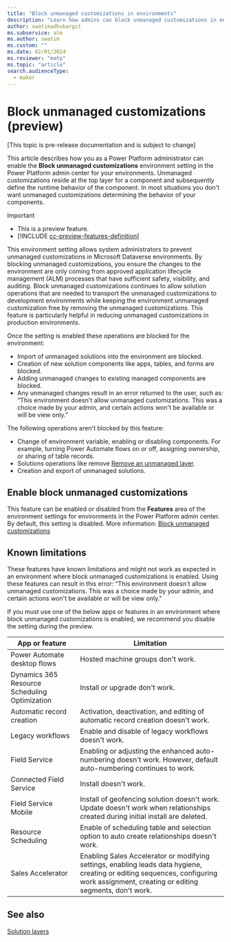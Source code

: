 ```yaml
---
title: "Block unmanaged customizations in environments"
description: "Learn how admins can block unmanaged customizations in environments, which helps enforce healthy ALM processes."
author: swatimadhukargit
ms.subservice: alm
ms.author: swatim
ms.custom: ""
ms.date: 02/01/2024
ms.reviewer: "matp"
ms.topic: "article"
search.audienceType: 
  - maker
---
```

# Block unmanaged customizations (preview)

[This topic is pre-release documentation and is subject to change]

This article describes how you as a Power Platform administrator can enable the **Block unmanaged customizations** environment setting in the Power Platform admin center for your environments. Unmanaged customizations reside at the top layer for a component and subsequently define the runtime behavior of the component. In most situations you don't want unmanaged customizations determining the behavior of your components.

> [!IMPORTANT]
> - This is a preview feature.
> - [!INCLUDE [cc-preview-features-definition](../includes/cc-preview-features-definition.md)]

This environment setting allows system administrators to prevent unmanaged customizations in Microsoft Dataverse environments. By blocking unmanaged customizations, you ensure the changes to the environment are only coming from approved application lifecycle management (ALM) processes that have sufficient safety, visibility, and auditing. Block unmanaged customizations continues to allow solution operations that are needed to transport the unmanaged customizations to development environments while keeping the environment unmanaged customization free by removing the unmanaged customizations. This feature is particularly helpful in reducing unmanaged customizations in production environments.

Once the setting is enabled these operations are blocked for the environment:

- Import of unmanaged solutions into the environment are blocked.
- Creation of new solution components like apps, tables, and forms are blocked.
- Adding unmanaged changes to existing managed components are blocked.
- Any unmanaged changes result in an error returned to the user, such as: “This environment doesn't allow unmanaged customizations. This was a choice made by your admin, and certain actions won't be available or will be view only.”

The following operations aren't blocked by this feature:

- Change of environment variable, enabling or disabling components. For example, turning Power Automate flows on or off, assigning ownership, or sharing of table records.
- Solutions operations like remove [Remove an unmanaged layer](/power-apps/maker/data-platform/solution-layers#remove-an-unmanaged-layer).
- Creation and export of unmanaged solutions.

## Enable block unmanaged customizations

This feature can be enabled or disabled from the **Features** area of the environment settings for environments in the Power Platform admin center. By default, this setting is disabled. More information: [Block unmanaged customizations](../admin/settings-features.md#block-unmanaged-customizations)

## Known limitations

These features have known limitations and might not work as expected in an environment where block unmanaged customizations is enabled. Using these features can result in this error: “This environment doesn't allow unmanaged customizations. This was a choice made by your admin, and certain actions won't be available or will be view only."

If you must use one of the below apps or features in an environment where block unmanaged customizations is enabled, we recommend you disable the setting during the preview.

| App or feature  | Limitation  |
|---------|---------|
| Power Automate desktop flows     |  Hosted machine groups don't work.       |
| Dynamics 365 Resource Scheduling Optimization    |   Install or upgrade don't work.       |
|Automatic record creation     |  Activation, deactivation, and editing of automatic record creation doesn't work.        |
| Legacy workflows     |  Enable and disable of legacy workflows doesn't work.       |
|Field Service     |  Enabling or adjusting the enhanced auto-numbering doesn't work. However, default auto-numbering continues to work.   |
|Connected Field Service   | Install doesn't work.         |
|Field Service Mobile     |  Install of geofencing solution doesn't work. <br />Update doesn't work when relationships created during initial install are deleted.        |
|Resource Scheduling      | Enable of scheduling table and selection option to auto create relationships doesn't work.        |
|Sales Accelerator     |  Enabling Sales Accelerator or modifying settings, enabling leads data hygiene, creating or editing sequences, configuring work assignment, creating or editing segments, don't work.        |

## See also

[Solution layers](/power-apps/maker/data-platform/solution-layers)